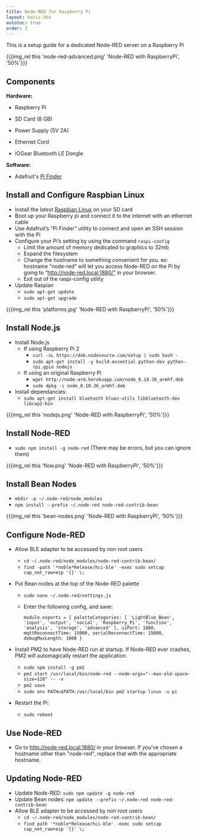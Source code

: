 ```yaml
---
title: Node-RED for Raspberry Pi
layout: basic.hbs
autotoc: true
order: 2
---
```


This is a setup guide for a dedicated Node-RED server on a Raspberry Pi

{{{img_rel this 'node-red-advanced.png' 'Node-RED with RaspberryPi', '50%'}}}

## Components

__Hardware:__ 

* Raspberry Pi

* SD Card (8 GB)

* Power Supply (5V 2A)

* Ethernet Cord

* IOGear Bluetooth LE Dongle

__Software:__ 

* Adafruit's <a href="https://github.com/adafruit/Adafruit-Pi-Finder">Pi Finder</a>

## Install and Configure Raspbian Linux

* Install the latest <a href="https://www.raspberrypi.org/documentation/installation/installing-images/">Raspbian Linux</a> on your SD card
* Boot up your Raspberry pi and connect it to the internet with an ethernet cable
* Use Adafruit’s “Pi Finder” utility to connect and open an SSH session with the Pi
* Configure your Pi’s setting by using the command `raspi-config`
    * Limit the amount of memory dedicated to graphics to 32mb
    * Expand the filesystem
    * Change the hostname to something convenient for you. ex: hostname “node-red” will let you access Node-RED on the Pi by going to “http://node-red.local:1880/” in your browser.
    * Exit out of the raspi-config utility
* Update Raspian
    * `sudo apt-get update`
    * `sudo apt-get upgrade`

{{{img_rel this 'platforms.jpg' 'Node-RED with RaspberryPi', '50%'}}}

## Install Node.js

* Install Node.js
    * If using Raspberry Pi 2 
        * `curl -sL https://deb.nodesource.com/setup | sudo bash -`
        * `sudo apt-get install -y build-essential python-dev python-rpi.gpio nodejs`
    * If using an original Raspberry Pi 
        * `wget http://node-arm.herokuapp.com/node_0.10.36_armhf.deb`
        * `sudo dpkg -i node_0.10.36_armhf.deb`
* Install dependancies:  
    * `sudo apt-get install bluetooth bluez-utils libbluetooth-dev libcap2-bin`

{{{img_rel this 'nodejs.png' 'Node-RED with RaspberryPi', '50%'}}}

## Install Node-RED

* `sudo npm install -g node-red` (There may be errors, but you can ignore them)

{{{img_rel this 'flow.png' 'Node-RED with RaspberryPi', '50%'}}}

## Install Bean Nodes

* `mkdir -p ~/.node-red/node_modules`
* `npm install --prefix ~/.node-red node-red-contrib-bean`

{{{img_rel this 'bean-nodes.png' 'Node-RED with RaspberryPi', '50%'}}}

## Configure Node-RED

* Allow BLE adapter to be accessed by non root users
    * `cd ~/.node-red/node_modules/node-red-contrib-bean/`
    * `find -path '*noble*Release/hci-ble' -exec sudo setcap cap_net_raw+eip '{}' \;`
* Put Bean nodes at the top of the Node-RED palette
    * `sudo nano ~/.node-red/settings.js`
    * Enter the following config, and save:

        `module.exports = {
        paletteCategories: [
        'LightBlue_Bean',
        'input',
        'output',
        'social',
        'Raspberry_Pi',
        'function',
        'analysis',
        'storage',
        'advanced'
        ],
        uiPort: 1880,
        mqttReconnectTime: 15000,
        serialReconnectTime: 15000,
        debugMaxLength: 1000
        }`

* Install PM2 to have Node-RED run at startup. If Node-RED ever crashes, PM2 will automagically restart the application.
    * `sudo npm install -g pm2`
    * `pm2 start /usr/local/bin/node-red --node-args="--max-old-space-size=128" -- -v`
    * `pm2 save`
    * `sudo env PATH=$PATH:/usr/local/bin pm2 startup linux -u pi`
* Restart the Pi: 
    * `sudo reboot`

## Use Node-RED

* Go to http://node-red.local:1880/ in your browser. If you've chosen a hostname other than "node-red", replace that with the appropriate hostname. 

## Updating Node-RED

* Update Node-RED: `sudo npm update -g node-red`
* Update Bean nodes: `npm update --prefix ~/.node-red node-red-contrib-bean`
* Allow BLE adapter to be accessed by non root users
    * `cd ~/.node-red/node_modules/node-red-contrib-bean/`
    * `find path '*noble*Release/hci-ble' -exec sudo setcap cap_net_raw+eip '{}' \;`




